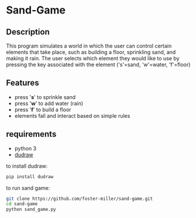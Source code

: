 # Sand-Game

## Description
This program simulates a world in which the user can control certain elements that take place, such as building a floor, sprinkling sand, and making it rain. The user selects which element they would like to use by pressing the key associated with the element ('s'=sand, 'w'=water, 'f'=floor)

## Features
- press '**s**' to sprinkle sand  
- press '**w**' to add water (rain)  
- press '**f**' to build a floor  
- elements fall and interact based on simple rules

## requirements
- python 3  
- [dudraw](https://pypi.org/project/dudraw/) 

to install dudraw:
```bash
pip install dudraw
```
to run sand game:
```bash
git clone https://github.com/foster-miller/sand-game.git
cd sand-game
python sand_game.py